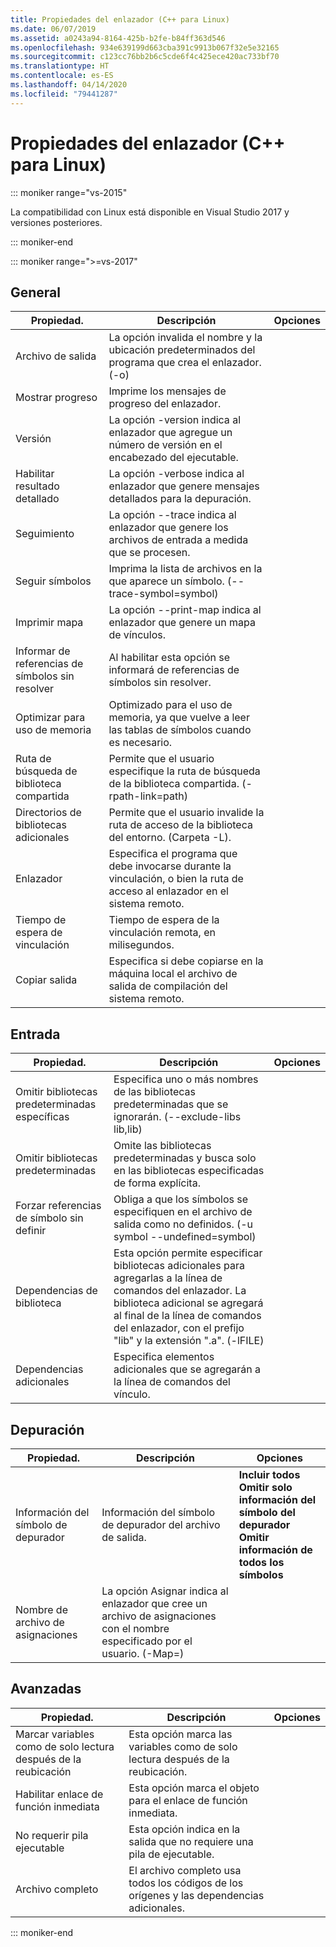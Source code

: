 ```yaml
---
title: Propiedades del enlazador (C++ para Linux)
ms.date: 06/07/2019
ms.assetid: a0243a94-8164-425b-b2fe-b84ff363d546
ms.openlocfilehash: 934e639199d663cba391c9913b067f32e5e32165
ms.sourcegitcommit: c123cc76bb2b6c5cde6f4c425ece420ac733bf70
ms.translationtype: HT
ms.contentlocale: es-ES
ms.lasthandoff: 04/14/2020
ms.locfileid: "79441287"
---
```

# <a name="linker-properties-linux-c"></a>Propiedades del enlazador (C++ para Linux)

::: moniker range="vs-2015"

La compatibilidad con Linux está disponible en Visual Studio 2017 y versiones posteriores.

::: moniker-end

::: moniker range=">=vs-2017"

## <a name="general"></a>General

| Propiedad. | Descripción | Opciones |
|--|--|--|
| Archivo de salida | La opción invalida el nombre y la ubicación predeterminados del programa que crea el enlazador. (-o) |
| Mostrar progreso | Imprime los mensajes de progreso del enlazador. |
| Versión | La opción -version indica al enlazador que agregue un número de versión en el encabezado del ejecutable. |
| Habilitar resultado detallado | La opción -verbose indica al enlazador que genere mensajes detallados para la depuración. |
| Seguimiento | La opción --trace indica al enlazador que genere los archivos de entrada a medida que se procesen. |
| Seguir símbolos | Imprima la lista de archivos en la que aparece un símbolo. (--trace-symbol=symbol) |
| Imprimir mapa | La opción --print-map indica al enlazador que genere un mapa de vínculos. |
| Informar de referencias de símbolos sin resolver | Al habilitar esta opción se informará de referencias de símbolos sin resolver. |
| Optimizar para uso de memoria | Optimizado para el uso de memoria, ya que vuelve a leer las tablas de símbolos cuando es necesario. |
| Ruta de búsqueda de biblioteca compartida | Permite que el usuario especifique la ruta de búsqueda de la biblioteca compartida. (-rpath-link=path) |
| Directorios de bibliotecas adicionales | Permite que el usuario invalide la ruta de acceso de la biblioteca del entorno. (Carpeta -L). |
| Enlazador | Especifica el programa que debe invocarse durante la vinculación, o bien la ruta de acceso al enlazador en el sistema remoto. |
| Tiempo de espera de vinculación | Tiempo de espera de la vinculación remota, en milisegundos. |
| Copiar salida | Especifica si debe copiarse en la máquina local el archivo de salida de compilación del sistema remoto. |

## <a name="input"></a>Entrada

| Propiedad. | Descripción | Opciones |
|--|--|--|
| Omitir bibliotecas predeterminadas específicas | Especifica uno o más nombres de las bibliotecas predeterminadas que se ignorarán. (--exclude-libs lib,lib) |
| Omitir bibliotecas predeterminadas | Omite las bibliotecas predeterminadas y busca solo en las bibliotecas especificadas de forma explícita. |
| Forzar referencias de símbolo sin definir | Obliga a que los símbolos se especifiquen en el archivo de salida como no definidos. (-u symbol --undefined=symbol) |
| Dependencias de biblioteca | Esta opción permite especificar bibliotecas adicionales para agregarlas a la línea de comandos del enlazador. La biblioteca adicional se agregará al final de la línea de comandos del enlazador, con el prefijo "lib" y la extensión ".a".  (-lFILE) |
| Dependencias adicionales | Especifica elementos adicionales que se agregarán a la línea de comandos del vínculo. |

## <a name="debugging"></a>Depuración

| Propiedad. | Descripción | Opciones |
|--|--|--|
| Información del símbolo de depurador | Información del símbolo de depurador del archivo de salida. | **Incluir todos**<br>**Omitir solo información del símbolo del depurador**<br>**Omitir información de todos los símbolos**<br> |
| Nombre de archivo de asignaciones | La opción Asignar indica al enlazador que cree un archivo de asignaciones con el nombre especificado por el usuario. (-Map=) |

## <a name="advanced"></a>Avanzadas

| Propiedad. | Descripción | Opciones |
|--|--|--|
| Marcar variables como de solo lectura después de la reubicación | Esta opción marca las variables como de solo lectura después de la reubicación. |
| Habilitar enlace de función inmediata | Esta opción marca el objeto para el enlace de función inmediata. |
| No requerir pila ejecutable | Esta opción indica en la salida que no requiere una pila de ejecutable. |
| Archivo completo | El archivo completo usa todos los códigos de los orígenes y las dependencias adicionales. |

::: moniker-end
